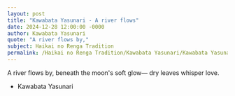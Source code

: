 ```yaml
---
layout: post
title: "Kawabata Yasunari - A river flows"
date: 2024-12-28 12:00:00 -0000
author: Kawabata Yasunari
quote: "A river flows by,"
subject: Haikai no Renga Tradition
permalink: /Haikai no Renga Tradition/Kawabata Yasunari/Kawabata Yasunari - A river flows
---
```


A river flows by,
beneath the moon's soft glow—
dry leaves whisper love.


- Kawabata Yasunari
